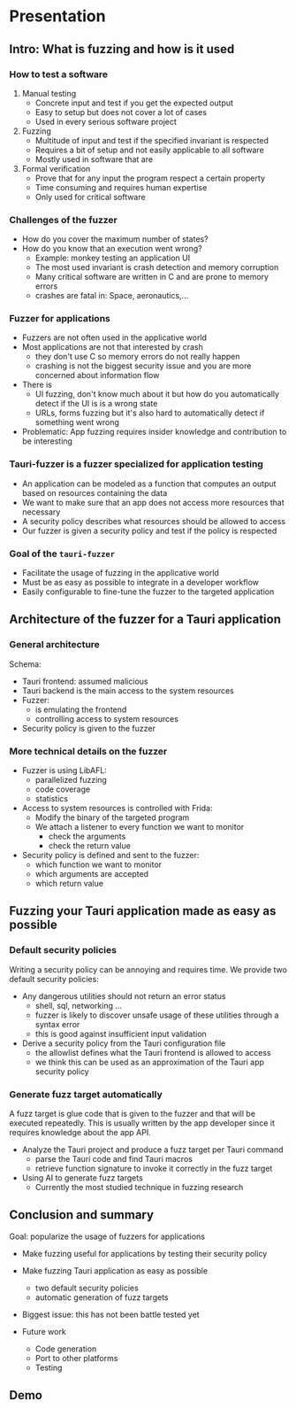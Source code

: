 # Presentation

## Intro: What is fuzzing and how is it used

### How to test a software

1. Manual testing
    - Concrete input and test if you get the expected output
    - Easy to setup but does not cover a lot of cases
    - Used in every serious software project
2. Fuzzing
    - Multitude of input and test if the specified invariant is respected
    - Requires a bit of setup and not easily applicable to all software
    - Mostly used in software that are
3. Formal verification
    - Prove that for any input the program respect a certain property
    - Time consuming and requires human expertise
    - Only used for critical software

### Challenges of the fuzzer

- How do you cover the maximum number of states?
- How do you know that an execution went wrong?
    - Example: monkey testing an application UI
    - The most used invariant is crash detection and memory corruption
    - Many critical software are written in C and are prone to memory errors
    - crashes are fatal in: Space, aeronautics,...

### Fuzzer for applications

- Fuzzers are not often used in the applicative world
- Most applications are not that interested by crash
    - they don't use C so memory errors do not really happen
    - crashing is not the biggest security issue and you are more concerned about information flow
- There is
    - UI fuzzing, don't know much about it but how do you automatically  detect if the UI is is a wrong state
    - URLs, forms fuzzing but it's also hard to automatically detect if something went wrong
- Problematic: App fuzzing requires insider knowledge and contribution to be interesting

### Tauri-fuzzer is a fuzzer specialized for application testing

- An application can be modeled as a function that computes an output based on resources containing the data
- We want to make sure that an app does not access more resources that necessary
- A security policy describes what resources should be allowed to access
- Our fuzzer is given a security policy and test if the policy is respected

### Goal of the `tauri-fuzzer`

- Facilitate the usage of fuzzing in the applicative world
- Must be as easy as possible to integrate in a developer workflow
- Easily configurable to fine-tune the fuzzer to the targeted application

## Architecture of the fuzzer for a Tauri application

### General architecture

Schema:
- Tauri frontend: assumed malicious
- Tauri backend is the main access to the system resources
- Fuzzer:
    - is emulating the frontend
    - controlling access to system resources
- Security policy is given to the fuzzer

### More technical details on the fuzzer

- Fuzzer is using LibAFL:
    - parallelized fuzzing
    - code coverage
    - statistics
- Access to system resources is controlled with Frida:
    - Modify the binary of the targeted program
    - We attach a listener to every function we want to monitor
        - check the arguments
        - check the return value
- Security policy is defined and sent to the fuzzer:
    - which function we want to monitor
    - which arguments are accepted
    - which return value

## Fuzzing your Tauri application made as easy as possible

### Default security policies

Writing a security policy can be annoying and requires time.
We provide two default security policies:
- Any dangerous utilities should not return an error status
    - shell, sql, networking ...
    - fuzzer is likely to discover unsafe usage of these utilities through a syntax error
    - this is good against insufficient input validation
- Derive a security policy from the Tauri configuration file
    - the allowlist defines what the Tauri frontend is allowed to access
    - we think this can be used as an approximation of the Tauri app security policy

### Generate fuzz target automatically

A fuzz target is glue code that is given to the fuzzer and that will be executed repeatedly.
This is usually written by the app developer since it requires knowledge about the app API.
- Analyze the Tauri project and produce a fuzz target per Tauri command
    - parse the Tauri code and find Tauri macros
    - retrieve function signature to invoke it correctly in the fuzz target
- Using AI to generate fuzz targets
    - Currently the most studied technique in fuzzing research

## Conclusion and summary

Goal: popularize the usage of fuzzers for applications
- Make fuzzing useful for applications by testing their security policy
- Make fuzzing Tauri application as easy as possible
    - two default security policies
    - automatic generation of fuzz targets

- Biggest issue: this has not been battle tested yet
- Future work
    - Code generation
    - Port to other platforms
    - Testing

## Demo

